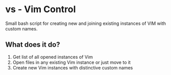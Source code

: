 # vs - Vim Control

Small bash script for creating new and joining existing instances of VIM with custom names.


## What does it do?

1. Get list of all opened instances of Vim
2. Open files in any existing Vim instance or just move to it
3. Create new Vim instances with distinctive custom names
